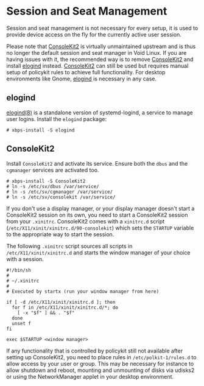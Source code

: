 # Session and Seat Management

Session and seat management is not necessary for every setup, it is used to
provide device access on the fly for the currently active user session.

Please note that [ConsoleKit2](#ConsoleKit2) is virtually unmaintained upstream and is thus no longer the default session and seat manager in Void Linux. If you are having issues with it, the recommended way is to remove [ConsoleKit2](#ConsoleKit2) and install [elogind](#elogind) instead. [ConsoleKit2](#ConsoleKit2) can still be used but requires manual setup of policykit rules to achieve full functionality. For desktop environments like Gnome, [elogind](#elogind) is necessary in any case.

## elogind

[elogind(8)](https://man.voidlinux.org/elogind.8) is a standalone version of
systemd-logind, a service to manage user logins. Install the `elogind` package:

```
# xbps-install -S elogind
```

## ConsoleKit2

Install `ConsoleKit2` and activate its service. Ensure both the `dbus` and the
`cgmanager` services are activated too.

```
# xbps-install -S ConsoleKit2
# ln -s /etc/sv/dbus /var/service/
# ln -s /etc/sv/cgmanager /var/service/
# ln -s /etc/sv/consolekit /var/service/
```

If you don't use a display manager, or your display manager doesn't start a
ConsoleKit2 session on its own, you need to start a ConsoleKit2 session from
your `.xinitrc`. ConsoleKit2 comes with a `xinitrc.d` script
(`/etc/X11/xinit/xinitrc.d/90-consolekit`) which sets the `STARTUP` variable to
the appropriate way to start the session.

The following `.xinitrc` script sources all scripts in
`/etc/X11/xinit/xinitrc.d` and starts the window manager of your choice with a
session.

```
#!/bin/sh
#
# ~/.xinitrc
#
# Executed by startx (run your window manager from here)

if [ -d /etc/X11/xinit/xinitrc.d ]; then
  for f in /etc/X11/xinit/xinitrc.d/*; do
    [ -x "$f" ] && . "$f"
  done
  unset f
fi

exec $STARTUP <window manager>
```

If any functionality that is controlled by policykit  still not available after setting up ConsoleKit2, you need to place rules in `/etc/polkit-1/rules.d` to allow access by your user or group. This may be necessary for instance to allow shutdown and reboot, mounting and unmounting of disks via udisks2 or using the NetworkManager applet in your desktop environment.

